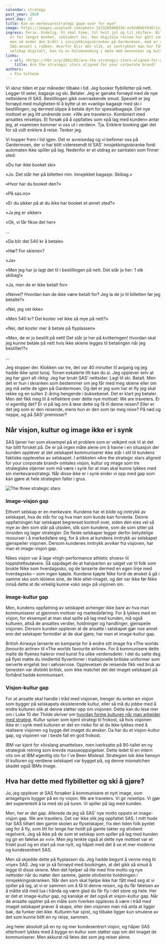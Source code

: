 ```yaml
---
calendar: strategy
post_year: 2020
post_day: 22
title: Kan en merkevarestrategi gape over for mye?
image: https://images.unsplash.com/photo-1533289408336-ac92d0dbf036?ixid=MXwxMjA3fDB8MHxzZWFyY2h8MXx8Y2hlY2slMjBpbnxlbnwwfHwwfA%3D%3D&ixlib=rb-1.2.1&auto=format&fit=crop&w=800&q=60
ingress: Ferie. Endelig. Vi skal hjem, til hvit jul og til skiføre. Billettene
  er for lengst booket, inkludert ski. Den digitale reisen har gått som smurt,
  men nå ender den brått i innsjekkingsskranken på Gardermoen, med en motvillig
  SAS-ansatt i rubben. Hvorfor blir det slik, at inntrykket man har fått av et
  selskap digitalt, kan ta en helomvending i møte med mennesker og kultur?
links:
  - url: <https://hbr.org/2001/02/are-the-strategic-stars-aligned-for-your-corporate-brand>
    title: Are the strategic stars aligned for your corporate brand?
authors:
  - Pia Solheim
---
```

Vi skrur tiden et par måneder tilbake i tid. Jeg booker flybilletter på nett. Legger til seter, bagasje og ski. Betaler. Jeg er ganske fornøyd med de nye nettsidene til SAS. Bestillingen gikk overraskende smud. Spesielt er jeg fornøyd med muligheten til å bytte ut en «vanlig» bagasje med ski i bestillingen, og dermed slippe å betale dyrt for spesialbagasje. Det nye mottoet er jeg litt undrende over. «We are travelers». Kombinert med ansattes reisetips. Et forsøk på å oppfattes som «på lag med kunden» antar jeg, at «sammen kommer vi oss ut i verden». Tja. Enklere booking gjør det for så vidt enklere å reise. Tenker jeg.  

Vi hopper frem i tid igjen. Det er avreisedag og vi befinner oss på Gardermoen, der vi har blitt videresendt til SAS’ innsjekkingsskranke fordi automaten ikke spiller på lag. Nedenfor er et utdrag av samtalen som finner sted:

«Du har ikke booket ski»

«Jo. Det står her på billetten min. Innsjekket bagasje: Skibag.» 

«Hvor har du booket den?»

«På sas.no»

«Er du sikker på at du ikke har booket et annet sted?»

«Ja jeg er sikker»

«Ok, vi får fikse det her»

...

«Da blir det 540 kr å betale»

«Hæ? For skiene»?

«Ja»

«Men jeg har jo lagt det til i bestillingen på nett. Det står jo her: 1 stk skibag!»

«Ja, men de er ikke betalt for»

«Neivel? Hvordan kan de ikke være betalt for? Jeg la de jo til billetten før jeg betalte?»

«Nei, jeg vet ikke»

«Men 540 kr? Det koster vel ikke så mye på nett?»

«Nei, det koster mer å betale på flyplassen»

«Men, de er jo bestilt på nett! Det står jo her på kvitteringen! Hvordan skal jeg kunne betale på nett hvis ikke skiene legges til betalingen når jeg bestiller!?»

...

Jeg stopper der. Klokken var tre, det var 40 minutter til avgang og jeg hadde ikke spist lunsj. Tonen eskalerte litt kan du si. Jeg opplever selv at jeg har gjort alt riktig: Jeg har brukt SAS’ nettsider. Lagt til ski. Betalt. Men det er hun i skranken som bestemmer om jeg får med meg skiene eller om jeg må sette de igjen på Gardermoen. Og det er jeg som har et fly jeg skal rekke og en sulten 2-åring hengende i buksebenet. Det er klart jeg betaler. Men det fikk meg til å reflektere over dette nye mottoet: We are travelers. Er vi egentlig det? Er vi på lag om å løse dette og få til denne reisen? Eller er det jeg som er den reisende, mens hun er den som lar meg reise? På nød og neppe, og på SAS’ premisser?



## **Når visjon, kultur og image ikke er i synk**

SAS tjener her som eksempel på et problem som er velkjent nok til at det har blitt forsket på. De er på ingen måte alene om å havne i en situasjon der kunden opplever at det selskapet kommuniserer ikke står i stil til kundens faktiske opplevelse av selskapet. I artikkelen «Are the strategic stars aligned for your corporate brand» omtales visjon, kultur og image som tre strategiske stjerner som må være i synk for at man skal kunne lykkes med sin merkevarestrategi. Når disse ikke er i synk ender vi opp med gap som kan gjøre at hele strategien faller i grus.

![](/assets/threestrategicstars.png "The three strategic stars")

### Image-visjon gap

Ethvert selskap er en merkevare. Kundene har et bilde og inntrykk av selskapet, hva de står for og hva man som kunde kan forvente. Denne oppfatningen har selskapet begrenset kontroll over, siden den eies vel så mye av den som står på utsiden, slik som kundene, som de som sitter på innsiden og lager strategier. De fleste selskaper legger derfor betydelige ressurser i å markedsføre seg, for å sikre at kundens inntrykk av selskapet gjenspeiler visjonen. Dersom kundenes inntrykk avviker fra visjonen, har man et image-visjon gap. 

Nikes visjon var å lage «high-performance athletic shoes» til toppidrettsutøvere. Så oppdaget de at halvparten av salget var til folk som brukte Nike som hverdagssko, og de lanserte dermed en egen linje med hverdagssko – som ingen kjøpte. Kundene kjøpte Nike fordi de ønsket å gå i samme sko som idolene sine, de likte atlet-imaget, og det var ikke før Nike innså dette at de virkelig kunne «sko seg» på visjonen sin.

### Image-kultur gap

Men, kundens oppfatning av selskapet avhenger ikke bare av hva man kommuniserer ut gjennom mottoer og markedsføring. For å lykkes med en visjon, for eksempel at man skal spille på lag med kunden, må også kulturen, altså de ansattes verdier, holdninger og handlinger, gjenspeile visjonen. Dersom kunden opplever at de ansatte i selskapet gjør noe annet enn det selskaper formidler at de skal gjøre, har man et image-kultur gap. 

British Airways lanserte en kampanje for å endre sitt image fra «The worlds *favourite* airline» til «The *worlds* favourite airline». For å kommunisere dette malte de flyenes haleror med kunst fra ulike verdensdeler. I det du satte deg på flyet møtte du imidlertid flyvertinner i tradisjonelle britiske uniformer som serverte engelsk *tea* i sølvservise. Opplevelsen de reisende fikk ved bruk av tjenesten var distinkt britisk, som ikke matchet det det imaget selskapet på forhånd hadde kommunisert.

### Visjon-kultur gap

For at ansatte skal handle i tråd med visjonen, trenger du enten en visjon som bygger på selskapets eksisterende kultur, eller så må du jobbe med å endre kulturen slik at denne støtter opp om visjonen. Dette kan du lese mer om i Luke 10 der Thilde skriver om [hvordan forme kulturen når man arbeider med strategi](https://www.strategy.christmas/2020/10). Kultur spiser som kjent strategi til frokost, så hvis visjonen ikke er i synk med kulturen er det en risiko for at du ikke lykkes med å realisere visjonen og bygge det imaget du ønsker. Da har du et visjon-kultur gap, og visjonen var i beste fall en god frokost. 

IBM var kjent for «livslang ansettelse», men iverksatte på 90-tallet en ny strategisk retning som krevde masseoppsigelser. Dette ledet til en intern vits om at IBM egentlig sto for I´ve Been Mislead. Strategien tok ikke hensyn til kulturen og verdiene selskapet var bygget på, og denne mismatchen skadet også IBMs image. 



## Hva har dette med flybilletter og ski å gjøre?

Jo, jeg opplever at SAS forsøker å kommunisere et nytt image, som antageligvis bygger på en ny visjon: We are travelers. Vi gir reisetips. Vi gjør det superenkelt å ta med ski på turen. Vi spiller på lag med kunden. 

Men, her er det gap. Allerede da jeg så SAS’ nye motto oppsto et image-visjon gap. We are travelers. Det var ikke slik jeg oppfattet SAS. I mitt hode har SAS tilhørt den gamle skolen av flyselskaper, fra den tiden folk pyntet seg for å fly, som litt for lenge har holdt på gamle takter og stivbent regelverk. Jeg så ikke på de som et selskap som spiller på lag med kunden og gir en følelse av «vi». Men jeg tenkte også at dette nye mottoet var et friskt pust og en start på noe nytt, og håpet med det å se et mer moderne og kundesentrert SAS. 

Men så skjedde dette på flyplassen da. Jeg hadde begynt å venne meg til «nye» SAS. Jeg var jo så fornøyd med bookingen, at det gikk så smud å legge til disse skiene. Men det hjelper så lite med fine motto og nye nettsider når du møter den samme, gamle stivbeinte holdningen i innsjekkingsskranken. Når den som skal hjelpe ikke har fått med seg at vi spiller på lag, at vi er sammen om å få til denne reisen, og du får følelsen av å måtte stå med lua i hånda og være glad du får fly i det store og hele. Her er det et image-kultur gap, og kanskje er det også et visjon-kultur gap. Når de ansatte opptrer på en måte som hverken oppleves å være i tråd med imaget selskapet prøver å skape, eller den visjonen man må anta at ligger bak, da funker det ikke. Kulturen har spist, og tilbake ligger kun smulene av det som kunne blitt en ny reise, sammen. 

Jeg heier absolutt på en ny og mer kundesentrert visjon, og håper SAS etterhvert lykkes med å bygge en kultur som støtter opp om det imaget de kommuniserer. Men akkurat nå føles det som jeg reiser alene.